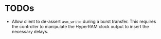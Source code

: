 # TODOs

* Allow client to de-assert `avm_write` during a burst transfer. This requires
  the controller to manipulate the HyperRAM clock output to insert the
  necessary delays.

